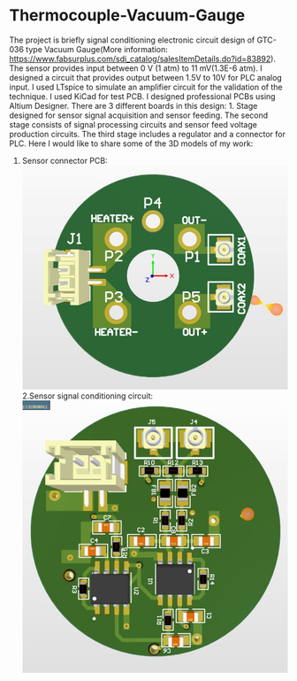 # Thermocouple-Vacuum-Gauge
The project is briefly signal conditioning electronic circuit design of GTC-036 type Vacuum Gauge(More information: https://www.fabsurplus.com/sdi_catalog/salesItemDetails.do?id=83892). The sensor provides input between 0 V (1 atm) to 11 mV(1.3E-6 atm). I designed a circuit that provides output between 1.5V to 10V for PLC analog input. I used LTspice to simulate an amplifier circuit for the validation of the technique. I used KiCad for test PCB. I designed professional PCBs using Altium Designer. There are 3 different boards in this design: 1. Stage designed for sensor signal acquisition and sensor feeding. The second stage consists of signal processing circuits and sensor feed voltage production circuits. The third stage includes a regulator and a connector for PLC. Here I would like to share some of the 3D models of my work:
1. Sensor connector PCB: 
![alt text](https://github.com/ardaunal4/Thermocouple-Vacuum-Gauge/blob/main/3DBoardModels/Stage1.jpg)
2.Sensor signal conditioning circuit:
![alt text](https://github.com/ardaunal4/Thermocouple-Vacuum-Gauge/blob/main/3DBoardModels/Stage2_bottom.jpg)
